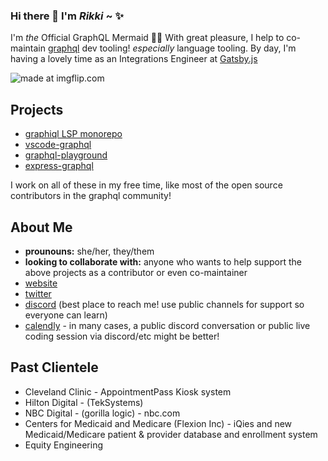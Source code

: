 ### Hi there 👋 I'm *Rikki* ~ :sparkles:

I'm *the* Official GraphQL Mermaid :mermaid:
With great pleasure, I help to co-maintain [graphql](graphql.com) dev tooling! *especially* language tooling. By day, I'm having a lovely time as an Integrations Engineer at [Gatsby.js](https://gatsbyjs.com)

<img src="https://i.imgflip.com/4sgrvk.jpg" title="made at imgflip.com"/>

## Projects

- [graphiql LSP monorepo](https://github.com/graphql/graphiql#readme)
- [vscode-graphql](https://github.com/graphql/vscode-graphql#readme)
- [graphql-playground](https://github.com/graphql/graphql-playground#readme)
- [express-graphql](https://github.com/graphql/express-graphql#readme)

I work on all of these in my free time, like most of the open source contributors in the graphql community!

## About Me

- **prounouns:** she/her, they/them
- **looking to collaborate with:** anyone who wants to help support the above projects as a contributor or even co-maintainer
- [website](https://rikki.dev)
- [twitter](https://twitter.com/rikki-js)
- [discord](https://discord.gg/RfY2dvra) (best place to reach me! use public channels for support so everyone can learn)
- [calendly](https://calendly.com/rikki-graphql) - in many cases, a public discord conversation or public live coding session via discord/etc might be better!


## Past Clientele

- Cleveland Clinic - AppointmentPass Kiosk system
- Hilton Digital - (TekSystems)
- NBC Digital - (gorilla logic) - nbc.com
- Centers for Medicaid and Medicare (Flexion Inc) - iQies and new Medicaid/Medicare patient & provider database and enrollment system
- Equity Engineering

<!--
**acao/acao** is a ✨ _special_ ✨ repository because its `README.md` (this file) appears on your GitHub profile.

Here are some ideas to get you started:

- 🔭 I’m currently working on ...
- 🌱 I’m currently learning ...
- 👯 I’m looking to collaborate on ...
- 🤔 I’m looking for help with ...
- 💬 Ask me about ...
- 📫 How to reach me: ...
- 😄 Pronouns: ...
- ⚡ Fun fact: ...
-->
